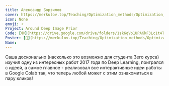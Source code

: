 ```yaml
---
title: Александр Борзилов
cover: https://merkulov.top/Teaching/Optimization_methods/Optimization_methods____/Лучшие_проекты_по_оптимизации_2018/Александр_Борзилов/borzilov.jpeg
icon: None
emoji: ⭐
Project: Around Deep Image Prior
Code: [🕸](https://drive.google.com/drive/folders/1sk6qVo1UPAKkF3Lc1t4TcSRG-SYLrzeA?usp=sharing)
Poster: [📎](https://merkulov.top/Teaching/Optimization_methods/Optimization_methods____/Лучшие_проекты_по_оптимизации_2018/Александр_Борзилов/borzilov_poster.pdf)
Name: 
---
```


Саша досконально (насколько это возможно для студента 3его курса) изучил одну из интересных работ 2017 года по Deep Learning, поигрался с идеей, а самое главное - реализовал все интерактивные идеи работы в Google Colab так, что теперь любой может с этим ознакомиться в пару кликов!
